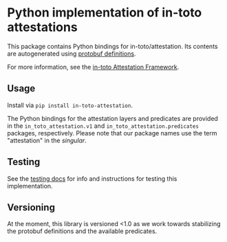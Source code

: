 # Python implementation of in-toto attestations

This package contains Python bindings for in-toto/attestation. Its contents
are autogenerated using
[protobuf definitions](https://github.com/in-toto/attestation/tree/main/protos).

For more information, see the
[in-toto Attestation Framework](https://github.com/in-toto/attestation).

## Usage

Install via `pip install in-toto-attestation`.

The Python bindings for the attestation layers and predicates are provided in
the `in_toto_attestation.v1` and `in_toto_attestation.predicates` packages,
respectively. Please note that our package names use the term "attestation"
in the _singular_.

## Testing

See the [testing docs] for info and instructions for testing this
implementation.

## Versioning

At the moment, this library is versioned <1.0 as we work towards stabilizing
the protobuf definitions and the available predicates.

[testing docs]: ../docs/testing.md#testing-the-python-bindings
